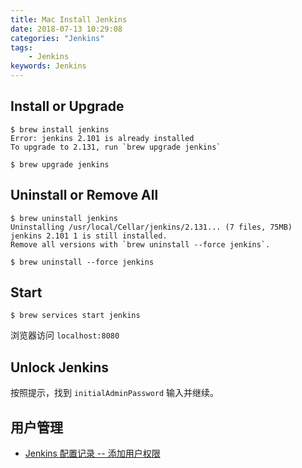 ```yaml
---
title: Mac Install Jenkins
date: 2018-07-13 10:29:08
categories: "Jenkins"
tags:
    - Jenkins
keywords: Jenkins
---
```


## Install or Upgrade

```
$ brew install jenkins
Error: jenkins 2.101 is already installed
To upgrade to 2.131, run `brew upgrade jenkins`

$ brew upgrade jenkins
```

## Uninstall or Remove All

```
$ brew uninstall jenkins
Uninstalling /usr/local/Cellar/jenkins/2.131... (7 files, 75MB)
jenkins 2.101 1 is still installed.
Remove all versions with `brew uninstall --force jenkins`.

$ brew uninstall --force jenkins
```

## Start

```
$ brew services start jenkins
```

浏览器访问 `localhost:8080`

## Unlock Jenkins

按照提示，找到 `initialAdminPassword` 输入并继续。

## 用户管理

- [Jenkins 配置记录 -- 添加用户权限](https://www.cnblogs.com/kevingrace/p/6019707.html)





